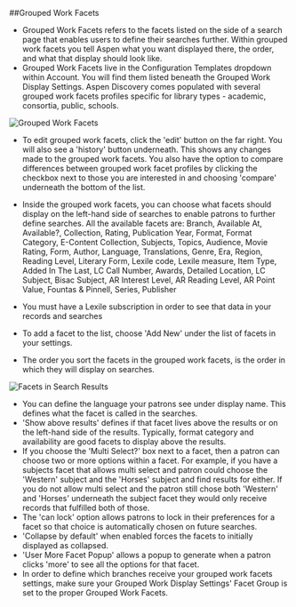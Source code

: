 ##Grouped Work Facets

- Grouped Work Facets refers to the facets listed on the side of a search page that enables users to define their searches further. Within grouped work facets you tell Aspen what you want displayed there, the order, and what that display should look like. 
- Grouped Work Facets live in the Configuration Templates dropdown within Account. You will find them listed beneath the Grouped Work Display Settings. Aspen Discovery comes populated with several grouped work facets profiles specific for library types - academic, consortia, public, schools.

![Grouped Work Facets](/manual/images/Grouped-Work-Facets.png)

- To edit grouped work facets, click the 'edit' button on the far right. You will also see a 'history' button underneath. This shows any changes made to the grouped work facets. You also have the option to compare differences between grouped work facet profiles by clicking the checkbox next to those you are interested in and choosing 'compare' underneath the bottom of the list.

- Inside the grouped work facets, you can choose what facets should display on the left-hand side of searches to enable patrons to further define searches. All the available facets are: Branch, Available At, Available?, Collection, Rating, Publication Year, Format, Format Category, E-Content Collection, Subjects, Topics, Audience, Movie Rating, Form, Author, Language, Translations, Genre, Era, Region, Reading Level, Literary Form, Lexile code, Lexile measure, Item Type, Added In The Last, LC Call Number, Awards, Detailed Location, LC Subject, Bisac Subject, AR Interest Level, AR Reading Level, AR Point Value, Fountas & Pinnell, Series, Publisher
 - You must have a Lexile subscription in order to see that data in your records and searches 
- To add a facet to the list, choose 'Add New' under the list of facets in your settings.
- The order you sort the facets in the grouped work facets, is the order in which they will display on searches. 

![Facets in Search Results](/manual/images/Facets-in-search.png)

- You can define the language your patrons see under display name. This defines what the facet is called in the searches.
- 'Show above results' defines if that facet lives above the results or on the left-hand side of the results. Typically, format category and availability are good facets to display above the results. 
- If you choose the 'Multi Select?' box next to a facet, then a patron can choose two or more options within a facet. For example, if you have a subjects facet that allows multi select and patron could choose the 'Western' subject and the 'Horses' subject and find results for either. If you do not allow multi select and the patron still chose both 'Western' and 'Horses' underneath the subject facet they would only receive records that fulfilled both of those. 
- The 'can lock' option allows patrons to lock in their preferences for a facet so that choice is automatically chosen on future searches. 
- 'Collapse by default' when enabled forces the facets to initially displayed as collapsed.
- 'User More Facet Popup' allows a popup to generate when a patron clicks 'more' to see all the options for that facet. 
- In order to define which branches receive your grouped work facets settings, make sure your Grouped Work Display Settings' Facet Group is set to the proper Grouped Work Facets.
